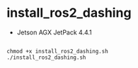 # install_ros2_dashing
- Jetson AGX JetPack 4.4.1

```

chmod +x install_ros2_dashing.sh
./install_ros2_dashing.sh
```
